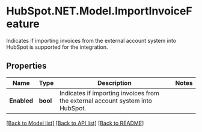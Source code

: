 # HubSpot.NET.Model.ImportInvoiceFeature
Indicates if importing invoices from the external account system into HubSpot is supported for the integration.

## Properties

Name | Type | Description | Notes
------------ | ------------- | ------------- | -------------
**Enabled** | **bool** | Indicates if importing invoices from the external account system into HubSpot. | 

[[Back to Model list]](../README.md#documentation-for-models) [[Back to API list]](../README.md#documentation-for-api-endpoints) [[Back to README]](../README.md)

